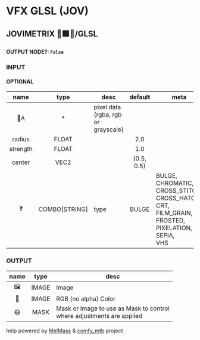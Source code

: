 # VFX GLSL (JOV)

## JOVIMETRIX 🔺🟩🔵/GLSL

#### OUTPUT NODE?: `False`

### INPUT

#### OPTIONAL

name|type|desc|default|meta
:---:|:---:|---|:---:|---
👾A| * | pixel data (rgba, rgb or grayscale) |  | 
radius| FLOAT |  | 2.0 | 
strength| FLOAT |  | 1.0 | 
center| VEC2 |  | (0.5, 0.5) | 
❓| COMBO[STRING] | type | BULGE | BULGE, CHROMATIC, CROSS_STITCH, CROSS_HATCH,<br>CRT, FILM_GRAIN, FROSTED, PIXELATION, SEPIA,<br>VHS

### OUTPUT

name|type|desc
:---:|:---:|---
🖼️| IMAGE | Image 
🌈| IMAGE | RGB (no alpha) Color 
😷| MASK | Mask or Image to use as Mask to control<br>where adjustments are applied 

help powered by [MelMass](https://github.com/melMass) & [comfy_mtb](https://github.com/melMass/comfy_mtb) project